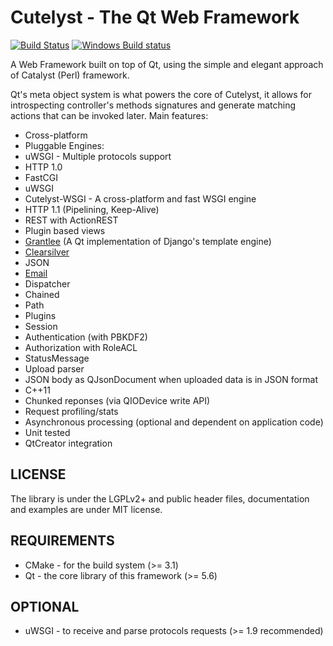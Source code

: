 # Cutelyst - The Qt Web Framework

[![Build Status](https://travis-ci.org/cutelyst/cutelyst.svg?branch=master)](https://travis-ci.org/cutelyst/cutelyst)
[![Windows Build status](https://ci.appveyor.com/api/projects/status/github/cutelyst/cutelyst?branch=master&svg=true)](https://ci.appveyor.com/project/dantti/cutelyst/branch/master)

A Web Framework built on top of Qt, using the simple and elegant approach of Catalyst (Perl) framework.

Qt's meta object system is what powers the core of Cutelyst, it allows for introspecting controller's methods signatures and generate matching actions that can be invoked later. Main features:

 * Cross-platform
 * Pluggable Engines:
  * uWSGI - Multiple protocols support
   * HTTP 1.0
   * FastCGI
   * uWSGI
  * Cutelyst-WSGI - A cross-platform and fast WSGI engine
   * HTTP 1.1 (Pipelining, Keep-Alive)
 * REST with ActionREST
 * Plugin based views
  * [Grantlee](http://www.grantlee.org) (A Qt implementation of Django's template engine)
  * [Clearsilver](http://www.clearsilver.net)
  * JSON
  * [Email](https://github.com/cutelyst/simple-mail)
 * Dispatcher
  * Chained
  * Path
 * Plugins
  * Session
  * Authentication (with PBKDF2)
  * Authorization with RoleACL
  * StatusMessage
 * Upload parser
 * JSON body as QJsonDocument when uploaded data is in JSON format
 * C++11
 * Chunked reponses (via QIODevice write API)
 * Request profiling/stats
 * Asynchronous processing (optional and dependent on application code)
 * Unit tested
 * QtCreator integration

## LICENSE

The library is under the LGPLv2+ and public header files, documentation and
examples are under MIT license.

## REQUIREMENTS

 * CMake - for the build system (>= 3.1)
 * Qt - the core library of this framework (>= 5.6)

## OPTIONAL

  * uWSGI - to receive and parse protocols requests (>= 1.9 recommended)
